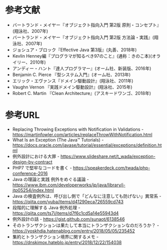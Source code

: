 参考文献
===

* バートランド・メイヤー『オブジェクト指向入門 第2版 原則・コンセプト』(翔泳社、2007年)
* バートランド・メイヤー『オブジェクト指向入門 第2版 方法論・実践』(翔泳社、2007年)
* ジョシュア・ブロック『Effective Java 第3版』(丸善、2018年)
* Kevlin Henney編『プログラマが知るべき97のこと』(通称：きのこ本)(オライリー、2010年)
* アンディー・ハント『達人プログラマー』(オーム社、新装版、2016年)
* Benjamin C. Pierce 『型システム入門』(オーム社、2013年)
* エリック・エヴァンス『ドメイン駆動設計』(翔泳社、2011年)
* Vaughn Vernon 『実践ドメイン駆動設計』(翔泳社、2015年)
* Robert C. Martin 『Clean Architecture』(アスキードワンゴ、2018年)

参考URL
===

* Replacing Throwing Exceptions with Notification in Validations - https://martinfowler.com/articles/replaceThrowWithNotification.html
* What Is an Exception (The Java™ Tutorials) - https://docs.oracle.com/javase/tutorial/essential/exceptions/definition.html
* 例外設計における大罪 - https://www.slideshare.net/t_wada/exception-design-by-contract
* PHP7 で堅牢なコードを書く - https://speakerdeck.com/twada/php-conference-2016
* Java の理論と実践 例外をめぐる議論 - https://www.ibm.com/developerworks/jp/java/library/j-jtp05254/index.html
* Java の検査例外は、呼び出し側で「どんなに注意しても防げない」異常系 - https://qiita.com/yuba/items/d41290eca726559cd743
* 段階的に理解する Java 例外処理 - https://qiita.com/ts7i/items/d7f6c1cd5a14e55943d4
* 例外設計の話 - https://gist.github.com/sunaot/6138546
* そのトランザクションは果たして本当にトランザクションなのだろうか？ - https://yoskhdia.hatenablog.com/entry/2018/05/05/235452
* 集約とトランザクション境界に関するメモ - https://dnskimox.hateblo.jp/entry/2018/12/22/154038
